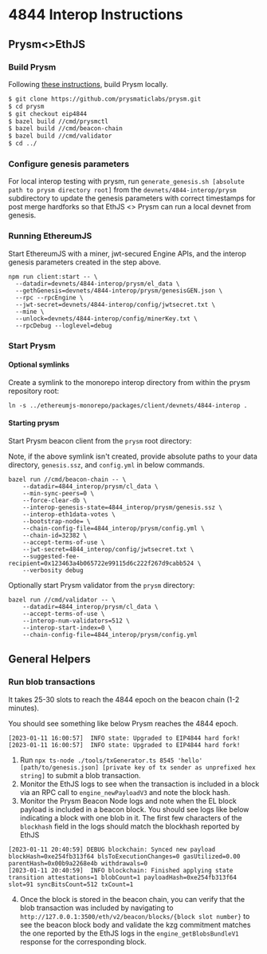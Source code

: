 # 4844 Interop Instructions

## Prysm<>EthJS

### Build Prysm

Following [these instructions](https://hackmd.io/q1SLCaubTIWw_1zsEjW_Vg?view), build Prysm locally.

```sh
$ git clone https://github.com/prysmaticlabs/prysm.git
$ cd prysm
$ git checkout eip4844
$ bazel build //cmd/prysmctl
$ bazel build //cmd/beacon-chain
$ bazel build //cmd/validator
$ cd ../
```

### Configure genesis parameters

For local interop testing with prysm, run `generate_genesis.sh [absolute path to prysm directory root]` from the `devnets/4844-interop/prysm` subdirectory to update the genesis parameters with correct timestamps for post merge hardforks so that EthJS <> Prysm can run a local devnet from genesis.

### Running EthereumJS

Start EthereumJS with a miner, jwt-secured Engine APIs, and the interop genesis parameters created in the step above.

```
npm run client:start -- \
  --datadir=devnets/4844-interop/prysm/el_data \
  --gethGenesis=devnets/4844-interop/prysm/genesisGEN.json \
  --rpc --rpcEngine \
  --jwt-secret=devnets/4844-interop/config/jwtsecret.txt \
  --mine \
  --unlock=devnets/4844-interop/config/minerKey.txt \
  --rpcDebug --loglevel=debug
```

### Start Prysm

#### Optional symlinks

Create a symlink to the monorepo interop directory from within the prysm repository root:

```shell
ln -s ../ethereumjs-monorepo/packages/client/devnets/4844-interop .
```

#### Starting prysm

Start Prysm beacon client from the `prysm` root directory:

Note, if the above symlink isn't created, provide absolute paths to your data directory, `genesis.ssz`, and `config.yml` in below commands.

```shell
bazel run //cmd/beacon-chain -- \
    --datadir=4844_interop/prysm/cl_data \
	--min-sync-peers=0 \
    --force-clear-db \
	--interop-genesis-state=4844_interop/prysm/genesis.ssz \
	--interop-eth1data-votes \
	--bootstrap-node= \
	--chain-config-file=4844_interop/prysm/config.yml \
	--chain-id=32382 \
	--accept-terms-of-use \
	--jwt-secret=4844_interop/config/jwtsecret.txt \
	--suggested-fee-recipient=0x123463a4b065722e99115d6c222f267d9cabb524 \
	--verbosity debug
```

Optionally start Prysm validator from the `prysm` directory:

```shell
bazel run //cmd/validator -- \
    --datadir=4844_interop/prysm/cl_data \
	--accept-terms-of-use \
	--interop-num-validators=512 \
	--interop-start-index=0 \
	--chain-config-file=4844_interop/prysm/config.yml
```

## General Helpers

### Run blob transactions

It takes 25-30 slots to reach the 4844 epoch on the beacon chain (1-2 minutes).

You should see something like below Prysm reaches the 4844 epoch.

```
[2023-01-11 16:00:57]  INFO state: Upgraded to EIP4844 hard fork!
[2023-01-11 16:00:57]  INFO state: Upgraded to EIP4844 hard fork!
```

1. Run `npx ts-node ./tools/txGenerator.ts 8545 'hello' [path/to/genesis.json] [private key of tx sender as unprefixed hex string]` to submit a blob transaction.
2. Monitor the EthJS logs to see when the transaction is included in a block via an RPC call to `engine_newPayloadV3` and note the block hash.
3. Monitor the Prysm Beacon Node logs and note when the EL block payload is included in a beacon block. You should see logs like below indicating a block with one blob in it. The first few characters of the `blockhash` field in the logs should match the blockhash reported by EthJS

```
[2023-01-11 20:40:59] DEBUG blockchain: Synced new payload blockHash=0xe254fb313f64 blsToExecutionChanges=0 gasUtilized=0.00 parentHash=0x00b9a2268e4b withdrawals=0
[2023-01-11 20:40:59]  INFO blockchain: Finished applying state transition attestations=1 blobCount=1 payloadHash=0xe254fb313f64 slot=91 syncBitsCount=512 txCount=1
```

4. Once the block is stored in the beacon chain, you can verify that the blob transaction was included by navigating to `http://127.0.0.1:3500/eth/v2/beacon/blocks/{block slot number}` to see the beacon block body and validate the kzg commitment matches the one reported by the EthJS logs in the `engine_getBlobsBundleV1` response for the corresponding block.
